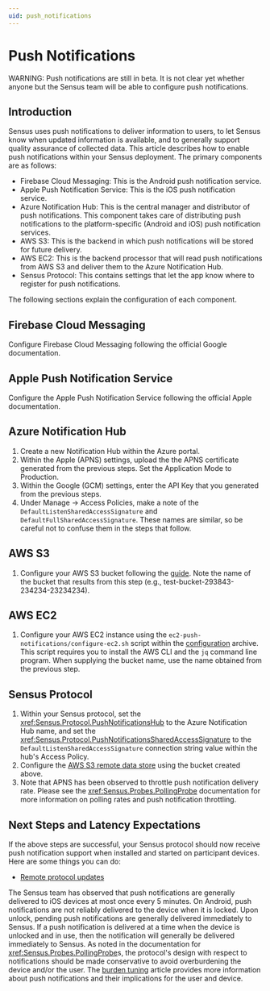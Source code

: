 ```yaml
---
uid: push_notifications
---
```


# Push Notifications
WARNING:  Push notifications are still in beta. It is not clear yet whether anyone but the Sensus
team will be able to configure push notifications.

## Introduction
Sensus uses push notifications to deliver information to users, to let Sensus know when
updated information is available, and to generally support quality assurance of collected 
data. This article describes how to enable push notifications within your Sensus deployment.
The primary components are as follows:

  * Firebase Cloud Messaging:  This is the Android push notification service.
  * Apple Push Notification Service:  This is the iOS push notification service.
  * Azure Notification Hub:  This is the central manager and distributor of push notifications.
                             This component takes care of distributing push notifications to the
                             platform-specific (Android and iOS) push notification services.
  * AWS S3:  This is the backend in which push notifications will be stored for future delivery.
  * AWS EC2:  This is the backend processor that will read push notifications from AWS S3 and
              deliver them to the Azure Notification Hub.
  * Sensus Protocol:  This contains settings that let the app know where to register for push 
                      notifications.

The following sections explain the configuration of each component.

## Firebase Cloud Messaging
Configure Firebase Cloud Messaging following the official Google documentation.

## Apple Push Notification Service
Configure the Apple Push Notification Service following the official Apple documentation.

## Azure Notification Hub
1. Create a new Notification Hub within the Azure portal.
1. Within the Apple (APNS) settings, upload the the APNS certificate generated from 
   the previous steps. Set the Application Mode to Production.
1. Within the Google (GCM) settings, enter the API Key that you generated from the
   previous steps.
1. Under Manage -> Access Policies, make a note of the `DefaultListenSharedAccessSignature` and
   `DefaultFullSharedAccessSignature`. These names are similar, so be careful not to confuse them
   in the steps that follow.

## AWS S3
1. Configure your AWS S3 bucket following the [guide](xref:Sensus.DataStores.Remote.AmazonS3RemoteDataStore). Note the
   name of the bucket that results from this step (e.g., test-bucket-293843-234234-23234234).

## AWS EC2
1. Configure your AWS EC2 instance using the `ec2-push-notifications/configure-ec2.sh` script within the 
   [configuration](https://github.com/predictive-technology-laboratory/sensus/blob/develop/Scripts/ConfigureAWS.zip)
   archive. This script requires you to install the AWS CLI and the `jq` command line program. When supplying the bucket
   name, use the name obtained from the previous step.

## Sensus Protocol
1. Within your Sensus protocol, set the <xref:Sensus.Protocol.PushNotificationsHub> to the Azure Notification
Hub name, and set the <xref:Sensus.Protocol.PushNotificationsSharedAccessSignature> to
the `DefaultListenSharedAccessSignature` connection string value within the hub's Access Policy.
1. Configure the [AWS S3 remote data store](xref:Sensus.DataStores.Remote.AmazonS3RemoteDataStore) using the bucket created above.
1. Note that APNS has been observed to throttle push notification delivery rate. Please see the <xref:Sensus.Probes.PollingProbe>
   documentation for more information on polling rates and push notification throttling.

## Next Steps and Latency Expectations
If the above steps are successful, your Sensus protocol should now receive push notification support when
installed and started on participant devices. Here are some things you can do:

  * [Remote protocol updates](xref:remote_updates)
  
The Sensus team has observed that push notifications are generally delivered to iOS devices at most once 
every 5 minutes. On Android, push notifications are not reliably delivered to the device when it is locked.
Upon unlock, pending push notifications are generally delivered immediately to Sensus. If a push notification is 
delivered at a time when the device is unlocked and in use, then the notification will generally be delivered
immediately to Sensus. As noted in the documentation for <xref:Sensus.Probes.PollingProbe>s, the protocol's
design with respect to notifications should be made conservative to avoid overburdening the device and/or the 
user. The [burden tuning](xref:burden_tuning) article provides more information about push notifications and
their implications for the user and device.